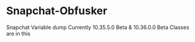 # Snapchat-Obfusker
Snapchat Variable dump
Currently 10.35.5.0 Beta & 10.36.0.0 Beta Classes are in this